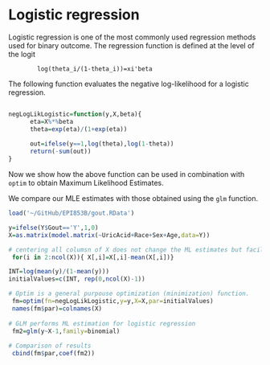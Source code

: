 # Logistic regression

Logistic regression is one of the most commonly used regression methods used for binary outcome. The regression function is defined
at the level of the logit

          
            log(theta_i/(1-theta_i))=xi'beta
            
 
 The following function evaluates the negative log-likelihood for a logistic regression.
 
 ```R
 
negLogLikLogistic=function(y,X,beta){
       eta=X%*%beta
       theta=exp(eta)/(1+exp(eta))
       
       out=ifelse(y==1,log(theta),log(1-theta))
       return(-sum(out))
}
 
 ```
 
 Now we show how the above function can be used in combination with `optim` to obtain Maximum Likelihood Estimates.
 
 We compare our MLE estimates with those obtained using the `glm` function.
 
 ```R
 load('~/GitHub/EPI853B/gout.RData')

 y=ifelse(Y$Gout=='Y',1,0)
 X=as.matrix(model.matrix(~UricAcid+Race+Sex+Age,data=Y))
 
 # centering all columsn of X does not change the ML estimates but facilitates convergence. 
  for(i in 2:ncol(X)){ X[,i]=X[,i]-mean(X[,i])}

 INT=log(mean(y)/(1-mean(y)))
 initialValues=c(INT, rep(0,ncol(X)-1))
 
 # Optim is a general purpouse optimization (minimization) function.
  fm=optim(fn=negLogLikLogistic,y=y,X=X,par=initialValues)
  names(fm$par)=colnames(X)
  
 # GLM performs ML estimation for logistic regression
  fm2=glm(y~X-1,family=binomial)
  
 # Comparison of results
  cbind(fm$par,coef(fm2))
 
 ```
